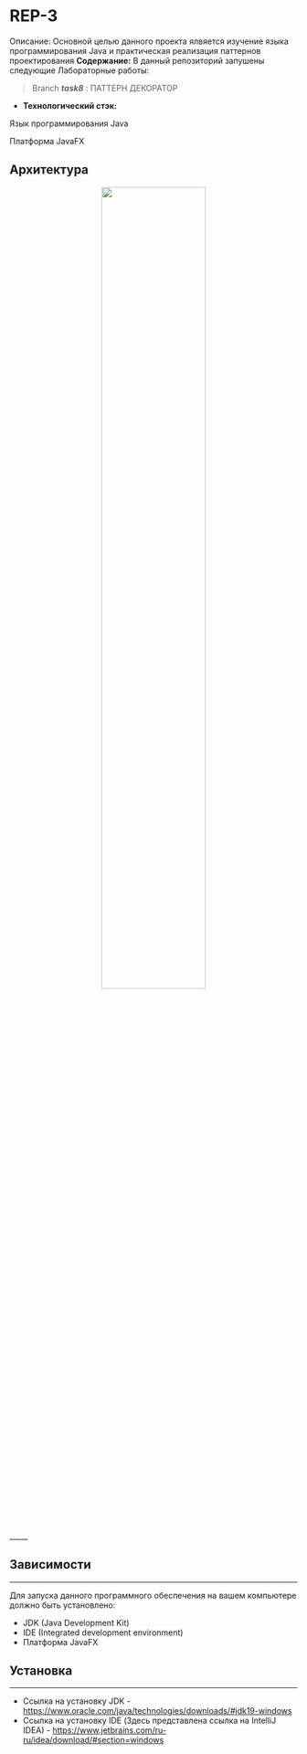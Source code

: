 # REP-3

Описание: Основной целью данного проекта ялвяется изучение языка программирования Java и практическая реализация паттернов проектирования
**Содержание:** В данный репозиторий запушены следующие Лабораторные работы:

> Branch __*task8*__ : ПАТТЕРН ДЕКОРАТОР <br>

+ **Технологический стэк:**
  
Язык программирования Java

Платформа JavaFX
## Архитектура 
<p align="center" width="100%">
    <img width="60%" src="https://github.com/nikivikim/REP-3/blob/изображение.png">
</p>
_____

## Зависимости
_____
Для запуска данного программного обеспечения на вашем компьютере должно быть установлено:

+ JDK (Java Development Kit)
+ IDE (Integrated development environment)
+ Платформа JavaFX


## Установка
_____
+ Ссылка на установку JDK - https://www.oracle.com/java/technologies/downloads/#jdk19-windows
+ Ссылка на установку IDE (Здесь представлена ссылка на IntelliJ IDEA) - https://www.jetbrains.com/ru-ru/idea/download/#section=windows
